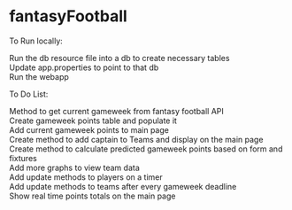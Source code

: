 # fantasyFootball
To Run locally:

Run the db resource file into a db to create necessary tables  
Update app.properties to point to that db  
Run the webapp  

To Do List:

Method to get current gameweek from fantasy football API  
Create gameweek points table and populate it  
Add current gameweek points to main page  
Create method to add captain to Teams and display on the main page  
Create method to calculate predicted gameweek points based on form and fixtures  
Add more graphs to view team data  
Add update methods to players on a timer  
Add update methods to teams after every gameweek deadline  
Show real time points totals on the main page  

